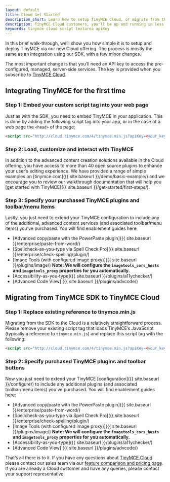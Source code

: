 ```yaml
---
layout: default
title: Cloud Get Started
description_short: Learn how to setup TinyMCE Cloud, or migrate from the SDK.
description: TinyMCE Cloud customers, you'll be up and running in less than 5 minutes.
keywords: tinymce cloud script textarea apiKey
---
```


In this brief walk-through, we’ll show you how simple it is to setup and deploy TinyMCE via our new Cloud offering. The process is mostly the same as an integration using our SDK, with a few minor changes.

The most important change is that you’ll need an API key to access the pre-configured, managed, server-side services. The key is provided when you subscribe to [TinyMCE Cloud](http://go.tinymce.com/cloud/).

## Integrating TinyMCE for the first time

### Step 1: Embed your custom script tag into your web page

Just as with the SDK, you need to embed TinyMCE in your application. This is done by adding the following script tag into your app, or in the case of a web page the `<head>` of the page:

```html
<script src="http://cloud.tinymce.com/4/tinymce.min.js?apiKey=<your_key>"></script>
```

### Step 2: Load, customize and interact with TinyMCE

In addition to the advanced content creation solutions available in the Cloud offering, you have access to more than 40 open source plugins to enhance your user’s editing experience. We have provided a range of simple examples on [tinymce.com]({{ site.baseurl }}/demo/basic-example/) and we encourage you to review our walkthrough documentation that will help you [get started with TinyMCE]({{ site.baseurl }}/get-started/first-steps/).

### Step 3: Specify your purchased TinyMCE plugins and toolbar/menu Items

Lastly, you just need to extend your TinyMCE configuration to include any of the additional, advanced content services (and associated toolbar/menu items) you’ve purchased. You will find enablement guides here:

* [Advanced copy/paste with the PowerPaste plugin]({{ site.baseurl }}/enterprise/paste-from-word/)
* [Spellcheck-as-you-type via Spell Check Pro]({{ site.baseurl }}/enterprise/check-spelling/plugin/)
* [Image Tools (with configured image proxy)]({{ site.baseurl }}/plugins/image/) **Note: We will configure the `imagetools_cors_hosts` and `imagetools_proxy` properties for you automatically.**
* [Accessibility-as-you-type]({{ site.baseurl }}/plugins/a11ychecker/)
* [Advanced Code View] ({{ site.baseurl }}/plugins/advcode/)

## Migrating from TinyMCE SDK to TinyMCE Cloud

### Step 1: Replace existing reference to tinymce.min.js

Migrating from the SDK to the Cloud is a relatively straightforward process. Please remove your existing script tag that loads TinyMCE’s JavaScript (typically a reference to `tinymce.min.js`) and replace this script tag with the following:

```html
<script src="http://cloud.tinymce.com/4/tinymce.min.js?apiKey=<your_key>"></script>
```

### Step 2: Specify purchased TinyMCE plugins and toolbar buttons

Now you just need to extend your TinyMCE [configuration]({{ site.baseurl }}/configure/) to include any additional plugins (and associated toolbar/menu items) you’ve purchased. You will find enablement guides here:

* [Advanced copy/paste with the PowerPaste plugin]({{ site.baseurl }}/enterprise/paste-from-word/)
* [Spellcheck-as-you-type via Spell Check Pro]({{ site.baseurl }}/enterprise/check-spelling/plugin/)
* [Image Tools (with configured image proxy)]({{ site.baseurl }}/plugins/image/) **Note: We will configure the `imagetools_cors_hosts` and `imagetools_proxy` properties for you automatically.**
* [Accessibility-as-you-type]({{ site.baseurl }}/plugins/a11ychecker/)
* [Advanced Code View] ({{ site.baseurl }}/plugins/advcode/)

That’s all there is to it. If you have any questions about [TinyMCE Cloud](http://go.tinymce.com/cloud) please contact our sales team via our [feature comparison and pricing page](https://www.tinymce.com/pricing/). If you are already a Cloud customer and have any queries, please contact your support representative.
